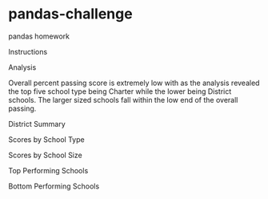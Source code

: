 # pandas-challenge
 pandas homework

Instructions


Analysis

Overall percent passing score is extremely low with as the analysis revealed the top five school type being Charter while the lower being District schools. The larger sized schools fall within the low end of the overall passing.

District Summary

 


Scores by School Type
 


Scores by School Size
 

Top Performing Schools

 


Bottom Performing Schools
 
